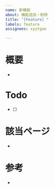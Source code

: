 ```yaml
---
name: 新機能
about: 機能追加・削除
title: "[Feature] "
labels: feature
assignees: xyytgae

---
```


# 概要

- 

# Todo

- [ ] 

# 該当ページ

- 

# 参考

-

